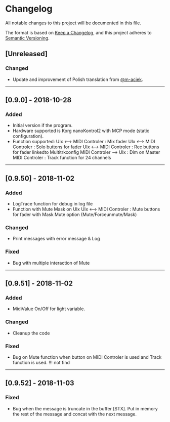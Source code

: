 # Changelog
All notable changes to this project will be documented in this file.

The format is based on [Keep a Changelog](https://keepachangelog.com/en/1.0.0/),
and this project adheres to [Semantic Versioning](https://semver.org/spec/v2.0.0.html).

## [Unreleased]
### Changed
- Update and improvement of Polish translation from [@m-aciek](https://github.com/m-aciek).

-------------------------------------------------------------------------------------------------------------------------------------------------
## [0.9.0] - 2018-10-28
### Added
- Initial version if the program.
- Hardware supported is Korg nanoKontrol2 with MCP mode (static configuration).
- Function supported:
	UIx <--> MIDI Controler : Mix fader
	UIx <--> MIDI Controler : Solo buttons for fader
	UIx <--> MIDI Controler : Rec buttons for fader linkedto Multitrkconfig
	MIDI Controler --> UIx  : Dim on Master
	MIDI Controler          : Track function for 24 channels

-------------------------------------------------------------------------------------------------------------------------------------------------
## [0.9.50] - 2018-11-02

### Added
- LogTrace function for debug in log file
- Function with Mute Mask on UIx
	UIx <--> MIDI Controler : Mute buttons for fader with Mask Mute option (Mute/Forceunmute/Mask)

### Changed
- Print messages with error message & Log

### Fixed
- Bug with multiple interaction of Mute

-------------------------------------------------------------------------------------------------------------------------------------------------
## [0.9.51] - 2018-11-02

### Added
- MidiValue On/Off for light variable.

### Changed
- Cleanup the code

### Fixed
- Bug on Mute function when button on MIDI Controler is used and Track function is used. !!! not find

-------------------------------------------------------------------------------------------------------------------------------------------------
## [0.9.52] - 2018-11-03

### Fixed
- Bug when the message is truncate in the buffer [STX].
  Put in memory the rest of the message and concat with the next message.
